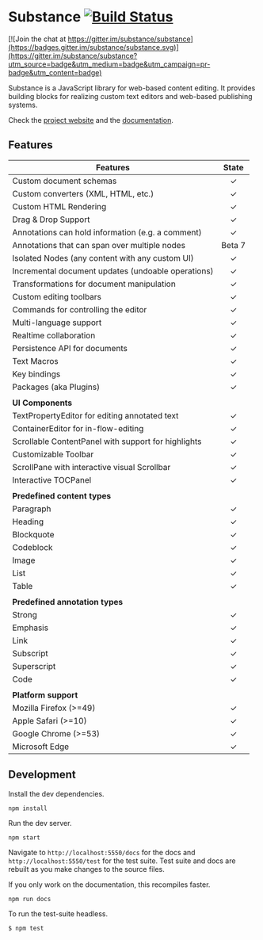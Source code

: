 # Substance [![Build Status](https://travis-ci.org/substance/substance.svg?branch=devel)](https://travis-ci.org/substance/substance)

[![Join the chat at https://gitter.im/substance/substance](https://badges.gitter.im/substance/substance.svg)](https://gitter.im/substance/substance?utm_source=badge&utm_medium=badge&utm_campaign=pr-badge&utm_content=badge)

Substance is a JavaScript library for web-based content editing. It provides building blocks for realizing custom text editors and web-based publishing systems.

Check the [project website](http://substance.io) and the [documentation](http://substance.io/docs).

## Features

Features                                                                    | State
--------------------------------------------------------------------------- | :------------:
Custom document schemas                                                     | ✓
Custom converters (XML, HTML, etc.)                                         | ✓
Custom HTML Rendering                                                       | ✓
Drag & Drop Support                                                         | ✓
Annotations can hold information (e.g. a comment)                           | ✓
Annotations that can span over multiple nodes                               | Beta 7
Isolated Nodes (any content with any custom UI)                             | ✓
Incremental document updates (undoable operations)                          | ✓
Transformations for document manipulation                                   | ✓
Custom editing toolbars                                                     | ✓
Commands for controlling the editor                                         | ✓
Multi-language support                                                      | ✓
Realtime collaboration                                                      | ✓
Persistence API for documents                                               | ✓
Text Macros                                                                 | ✓
Key bindings                                                                | ✓
Packages (aka Plugins)                                                      | ✓
                                                                            |
**UI Components**                                                           |
TextPropertyEditor for editing annotated text                               | ✓
ContainerEditor for in-flow-editing                                         | ✓
Scrollable ContentPanel with support for highlights                         | ✓
Customizable Toolbar                                                        | ✓
ScrollPane with interactive visual Scrollbar                                | ✓
Interactive TOCPanel                                                        | ✓
                                                                            |
**Predefined content types**                                                |
Paragraph                                                                   | ✓
Heading                                                                     | ✓
Blockquote                                                                  | ✓
Codeblock                                                                   | ✓
Image                                                                       | ✓
List                                                                        | ✓
Table                                                                       | ✓
                                                                            |
**Predefined annotation types**                                             |
Strong                                                                      | ✓
Emphasis                                                                    | ✓
Link                                                                        | ✓
Subscript                                                                   | ✓
Superscript                                                                 | ✓
Code                                                                        | ✓
                                                                            |
**Platform support**                                                        |
Mozilla Firefox (>=49)                                                      | ✓
Apple Safari (>=10)                                                         | ✓
Google Chrome (>=53)                                                        | ✓
Microsoft Edge                                                              | ✓


## Development

Install the dev dependencies.

```
npm install
```

Run the dev server.

```
npm start
```

Navigate to `http://localhost:5550/docs` for the docs and `http://localhost:5550/test` for the test suite. Test suite and docs are rebuilt as you make changes to the source files.

If you only work on the documentation, this recompiles faster.

```
npm run docs
```

To run the test-suite headless.

```
$ npm test
```

